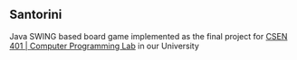 ## Santorini

Java SWING based board game implemented as the final project for [CSEN 401 | Computer Programming Lab][course-link] in our University

[course-link]:http://met.guc.edu.eg/Courses/CourseEdition.aspx?crsEdId=640
